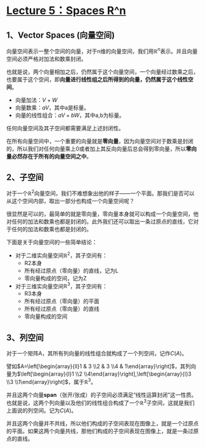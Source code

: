 # [Lecture 5：Spaces R^n](https://ocw.mit.edu/courses/18-06-linear-algebra-spring-2010/resources/lecture-5-transposes-permutations-spaces-r-n/)

## 1、Vector Spaces (向量空间)

向量空间表示一整个空间的向量，对于n维的向量空间，我们用$\mathbb{R}^n$表示。并且向量空间必须严格对加法和数乘封闭。

也就是说，两个向量相加之后，仍然属于这个向量空间，一个向量经过数乘之后，也要属于这个空间，即**向量进行线性组之后所得到的向量，仍然属于这个线性空间**。

- 向量加法：$V+W$
- 向量数乘：$aV$，其中a是标量。
- 向量的线性组合：$aV+bW$，其中a,b为标量。

任何向量空间及其子空间都需要满足上述封闭性。

在所有向量空间中，一个重要的向量就是**零向量**，因为向量空间对于数乘是封闭的，所以我们对任何向量乘上0或者加上其反向向量后总会得到零向量，所以**零向量必然存在于所有的向量空间之中**。

## 2、子空间

对于一个$\mathbb{R}^2$向量空间，我们不难想象出他的样子——一个平面。那我们是否可以从这个空间内部，取出一部分也构成一个向量空间呢？

很显然是可以的，最简单的就是零向量，零向量本身就可以构成一个向量空间，他对任何的加法和数乘也都是封闭的。此外我们还可以取出一条过原点的直线，它对于任何的加法和数乘也都是封闭的。

下面是关于向量空间的一些简单结论：

- 对于二维实向量空间$\mathbb{R}^2$，其子空间有：
    - R2本身
    - 所有经过原点（零向量）的直线，记为L
    - 零向量构成的空间，记为Z
- 对于三维实向量空间$\mathbb{R}^3$，其子空间有：
    - R3本身
    - 所有经过原点（零向量）的平面
    - 所有经过原点（零向量）的直线
    - 零向量构成的空间

## 3、列空间

对于一个矩阵A，其所有列向量的线性组合就构成了一个列空间，记作$C(A)$。

譬如$A=\left[\begin{array}{ll}1 & 3 \\2 & 3 \\4 & 1\end{array}\right]$，其列向量为$\left[\begin{array}{l}1 \\2 \\4\end{array}\right],\left[\begin{array}{l}3 \\3 \\1\end{array}\right]$，属于$\mathbb{R}^3$。

并且这两个向量**span**（张开/张成）的子空间必须满足“线性运算封闭”这一性质。也就是说，这两个列向量以及他们的线性组合构成了一个$\mathbb{R}^3$子空间，这就是我们上面说的列空间。记为$C(A)$。

并且这两个向量并不共线，所以他们构成的子空间表现在图像上，就是一个过原点的平面。如果这两个向量共线，那他们构成的子空间表现在图像上，就是一条过原点的直线。